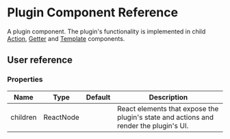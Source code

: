 # Plugin Component Reference

A plugin component. The plugin's functionality is implemented in child [Action](action.md), [Getter](getter.md) and [Template](template.md) components.

## User reference

### Properties

Name | Type | Default | Description
-----|------|---------|------------
children | ReactNode | | React elements that expose the plugin's state and actions and render the plugin's UI.
